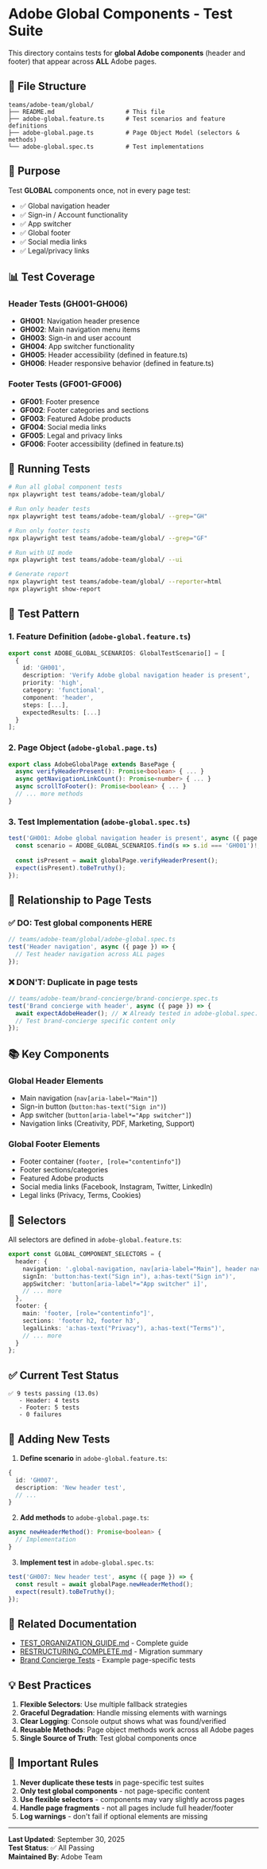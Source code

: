 # Adobe Global Components - Test Suite

This directory contains tests for **global Adobe components** (header and footer) that appear across **ALL** Adobe pages.

## 📁 File Structure

```
teams/adobe-team/global/
├── README.md                    # This file
├── adobe-global.feature.ts      # Test scenarios and feature definitions
├── adobe-global.page.ts         # Page Object Model (selectors & methods)
└── adobe-global.spec.ts         # Test implementations
```

## 🎯 Purpose

Test **GLOBAL** components once, not in every page test:
- ✅ Global navigation header
- ✅ Sign-in / Account functionality
- ✅ App switcher
- ✅ Global footer
- ✅ Social media links
- ✅ Legal/privacy links

## 📊 Test Coverage

### Header Tests (GH001-GH006)
- **GH001**: Navigation header presence
- **GH002**: Main navigation menu items
- **GH003**: Sign-in and user account
- **GH004**: App switcher functionality
- **GH005**: Header accessibility (defined in feature.ts)
- **GH006**: Header responsive behavior (defined in feature.ts)

### Footer Tests (GF001-GF006)
- **GF001**: Footer presence
- **GF002**: Footer categories and sections
- **GF003**: Featured Adobe products
- **GF004**: Social media links
- **GF005**: Legal and privacy links
- **GF006**: Footer accessibility (defined in feature.ts)

## 🚀 Running Tests

```bash
# Run all global component tests
npx playwright test teams/adobe-team/global/

# Run only header tests
npx playwright test teams/adobe-team/global/ --grep="GH"

# Run only footer tests
npx playwright test teams/adobe-team/global/ --grep="GF"

# Run with UI mode
npx playwright test teams/adobe-team/global/ --ui

# Generate report
npx playwright test teams/adobe-team/global/ --reporter=html
npx playwright show-report
```

## 📝 Test Pattern

### 1. **Feature Definition** (`adobe-global.feature.ts`)
```typescript
export const ADOBE_GLOBAL_SCENARIOS: GlobalTestScenario[] = [
  {
    id: 'GH001',
    description: 'Verify Adobe global navigation header is present',
    priority: 'high',
    category: 'functional',
    component: 'header',
    steps: [...],
    expectedResults: [...]
  }
];
```

### 2. **Page Object** (`adobe-global.page.ts`)
```typescript
export class AdobeGlobalPage extends BasePage {
  async verifyHeaderPresent(): Promise<boolean> { ... }
  async getNavigationLinkCount(): Promise<number> { ... }
  async scrollToFooter(): Promise<boolean> { ... }
  // ... more methods
}
```

### 3. **Test Implementation** (`adobe-global.spec.ts`)
```typescript
test('GH001: Adobe global navigation header is present', async ({ page }) => {
  const scenario = ADOBE_GLOBAL_SCENARIOS.find(s => s.id === 'GH001')!;
  
  const isPresent = await globalPage.verifyHeaderPresent();
  expect(isPresent).toBeTruthy();
});
```

## 🔗 Relationship to Page Tests

### ✅ DO: Test global components HERE
```typescript
// teams/adobe-team/global/adobe-global.spec.ts
test('Header navigation', async ({ page }) => {
  // Test header navigation across ALL pages
});
```

### ❌ DON'T: Duplicate in page tests
```typescript
// teams/adobe-team/brand-concierge/brand-concierge.spec.ts
test('Brand concierge with header', async ({ page }) => {
  await expectAdobeHeader(); // ❌ Already tested in adobe-global.spec.ts
  // Test brand-concierge specific content only
});
```

## 📚 Key Components

### Global Header Elements
- Main navigation (`nav[aria-label="Main"]`)
- Sign-in button (`button:has-text("Sign in")`)
- App switcher (`button[aria-label*="App switcher"]`)
- Navigation links (Creativity, PDF, Marketing, Support)

### Global Footer Elements
- Footer container (`footer, [role="contentinfo"]`)
- Footer sections/categories
- Featured Adobe products
- Social media links (Facebook, Instagram, Twitter, LinkedIn)
- Legal links (Privacy, Terms, Cookies)

## 🎨 Selectors

All selectors are defined in `adobe-global.feature.ts`:

```typescript
export const GLOBAL_COMPONENT_SELECTORS = {
  header: {
    navigation: '.global-navigation, nav[aria-label="Main"], header nav',
    signIn: 'button:has-text("Sign in"), a:has-text("Sign in")',
    appSwitcher: 'button[aria-label*="App switcher" i]',
    // ... more
  },
  footer: {
    main: 'footer, [role="contentinfo"]',
    sections: 'footer h2, footer h3',
    legalLinks: 'a:has-text("Privacy"), a:has-text("Terms")',
    // ... more
  }
};
```

## ✅ Current Test Status

```
✅ 9 tests passing (13.0s)
   - Header: 4 tests
   - Footer: 5 tests
   - 0 failures
```

## 🔄 Adding New Tests

1. **Define scenario** in `adobe-global.feature.ts`:
```typescript
{
  id: 'GH007',
  description: 'New header test',
  // ...
}
```

2. **Add methods** to `adobe-global.page.ts`:
```typescript
async newHeaderMethod(): Promise<boolean> {
  // Implementation
}
```

3. **Implement test** in `adobe-global.spec.ts`:
```typescript
test('GH007: New header test', async ({ page }) => {
  const result = await globalPage.newHeaderMethod();
  expect(result).toBeTruthy();
});
```

## 📖 Related Documentation

- [TEST_ORGANIZATION_GUIDE.md](../../../TEST_ORGANIZATION_GUIDE.md) - Complete guide
- [RESTRUCTURING_COMPLETE.md](../../../RESTRUCTURING_COMPLETE.md) - Migration summary
- [Brand Concierge Tests](../brand-concierge/) - Example page-specific tests

## 💡 Best Practices

1. **Flexible Selectors**: Use multiple fallback strategies
2. **Graceful Degradation**: Handle missing elements with warnings
3. **Clear Logging**: Console output shows what was found/verified
4. **Reusable Methods**: Page object methods work across all Adobe pages
5. **Single Source of Truth**: Test global components once

## 🚨 Important Rules

1. **Never duplicate these tests** in page-specific test suites
2. **Only test global components** - not page-specific content
3. **Use flexible selectors** - components may vary slightly across pages
4. **Handle page fragments** - not all pages include full header/footer
5. **Log warnings** - don't fail if optional elements are missing

---

**Last Updated**: September 30, 2025  
**Test Status**: ✅ All Passing  
**Maintained By**: Adobe Team

